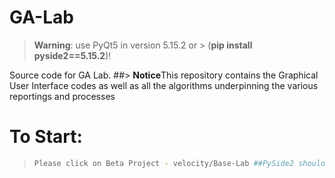 # GA-Lab


> **Warning**: use PyQt5 in version 5.15.2 or > (**pip install pyside2==5.15.2**)!


Source code for GA Lab. 
##> **Notice**This repository contains the Graphical User Interface codes as well as all the algorithms underpinning the various reportings and processes

# To Start:
> ```sh
> Please click on Beta Project - velocity/Base-Lab ##PySide2 should work as well
> ```
